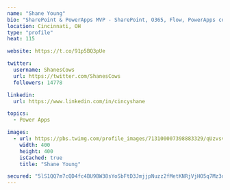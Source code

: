 ```yaml
---
name: "Shane Young"
bio: "SharePoint & PowerApps MVP - SharePoint, O365, Flow, PowerApps consulting? @PowerApps911 | Pure Snark? You found it."
location: Cincinnati, OH
type: "profile"
heat: 115

website: https://t.co/91p5BQ3pUe

twitter:
  username: ShanesCows
  url: https://twitter.com/ShanesCows
  followers: 14778

linkedin:
  url: https://www.linkedin.com/in/cincyshane

topics:
  - Power Apps

images:
  - url: https://pbs.twimg.com/profile_images/713100007398883329/qUzvsvQ3_400x400.jpg
    width: 400
    height: 400
    isCached: true
    title: "Shane Young"

secured: "5lS1QQ7m7cQD4fc4BU9BW38sYoSbFtD3JmjjpNuzz2fMetKNRjVjHO5q7Mz3dGEjxXTP54KT46M4NIUD2fgNs6MprD/QR5HpKfYX4dKjaBp/yOnRVBj3g18kZHNvImrMAGrL7eM/1HUkYX1R8fLTmvhWhmTf6OL9Rz95KNpaupp+5sVcOZP8WYG+LN9XR8hmGXsyKbXzCTFBNdZReGQlDfXvObEVJIKlpHy+dDp9D3TXmh/uoOnP2yqfd7rgR2F7tfM4Z3O350oQNLJg+frzEO0xV2ak39TYa43FBP0rf0EY8hqQcpnLGYArGqnJeHdDS6KcI5KSN7D3k0mmxWdik9ys4n2Ji2jPkbeVC800KOQMQpbGji/9f1URDdz4J6XaRKxS+/v7dF3kXl3F3kFkCjnOkyJoVvZ9ZifOnLoAN9E=;lRsryx9bcTx/1KcL+99dwQ=="
---
```


